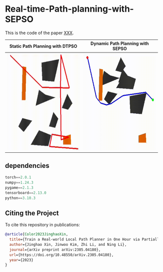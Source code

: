 # Real-time-Path-planning-with-SEPSO
This is the code of the paper [XXX](https://arxiv.org/abs/XXX). 

  |                           Static Path Planning with DTPSO                           |                         Dynamic Path Planning with SEPSO                          |
  | :----------------------------------------------------------: | :----------------------------------------------------------: |
  | <img src="https://github.com/XinJingHao/Real-time-Path-planning-with-SEPSO/blob/main/Code_for_Path_Plannning/Static%20Path%20Planning%20with%20DTPSO/static.gif" width="320" height="320"> | <img src="https://github.com/XinJingHao/Real-time-Path-planning-with-SEPSO/blob/main/Code_for_Path_Plannning/Dynamic%20Path%20Planning%20with%20SEPSO(Application%20Phrase)/dynamic.gif" width="320" height="320"> |

## dependencies 
```python
torch==2.0.1
numpy==1.24.3
pygame==2.1.3
tensorboard==2.13.0
python==3.10.3
```


## Citing the Project

To cite this repository in publications:

```bibtex
@article{Color2023JinghaoXin,
  title={Train a Real-world Local Path Planner in One Hour via Partially Decoupled Reinforcement Learning and Vectorized Diversity},
  author={Jinghao Xin, Jinwoo Kim, Zhi Li, and Ning Li},
  journal={arXiv preprint arXiv:2305.04180},
  url={https://doi.org/10.48550/arXiv.2305.04180},
  year={2023}
}
```
